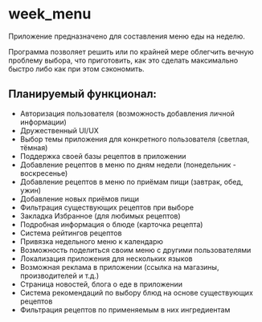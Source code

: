 # week_menu

Приложение предназначено для составления меню еды на неделю.

Программа позволяет решить или по крайней мере облегчить вечную проблему выбора,
что приготовить, как это сделать максимально быстро либо как при этом сэкономить.

## Планируемый функционал:
- Авторизация пользователя (возможность добавления личной информации)
- Дружественный UI/UX
- Выбор темы приложения для конкретного пользователя (светлая, тёмная)
- Поддержка своей базы рецептов в приложении
- Добавление рецептов в меню по дням недели (понедельник - воскресенье)
- Добавление рецептов в меню по приёмам пищи (завтрак, обед, ужин)
- Добавление новых приёмов пищи
- Фильтрация существующих рецептов при выборе
- Закладка Избранное (для любимых рецептов)
- Подробная информация о блюде (карточка рецепта)
- Система рейтингов рецептов
- Привязка недельного меню к календарю
- Возможность поделиться своим меню с другими пользователями
- Локализация приложения для нескольких языков
- Возможная реклама в приложении (ссылка на магазины, производителей и т.д.)
- Страница новостей, блога о еде в приложении
- Система рекомендаций по выбору блюд на основе существующих рецептов
- Фильтрация рецептов по применяемым в них ингредиентам
    

